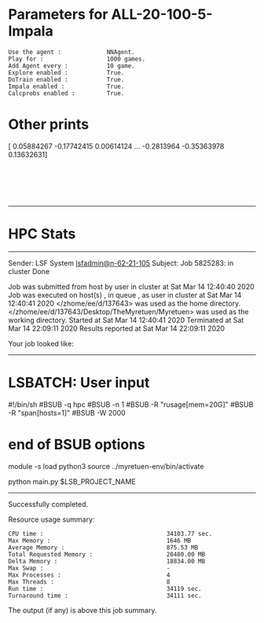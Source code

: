 # Parameters for ALL-20-100-5-Impala

    Use the agent :             NNAgent.
    Play for :                  1000 games.
    Add Agent every :           10 game.
    Explore enabled :           True.
    DoTrain enabled :           True.
    Impala enabled :            True.
    Calcprobs enabled :         True.

# Other prints

[ 0.05884267 -0.17742415  0.00614124 ... -0.2813964  -0.35363978
  0.13632631]

 <br /> 
 <br /> 
 <br /> 
 <br />

---------------------------------------------------------------------------------------------------------------------

# HPC Stats


------------------------------------------------------------
Sender: LSF System <lsfadmin@n-62-21-105>
Subject: Job 5825283: <NNAgent0ALL-20-100-5-Impala> in cluster <dcc> Done

Job <NNAgent0ALL-20-100-5-Impala> was submitted from host <n-62-27-22> by user <s183905> in cluster <dcc> at Sat Mar 14 12:40:40 2020
Job was executed on host(s) <n-62-21-105>, in queue <hpc>, as user <s183905> in cluster <dcc> at Sat Mar 14 12:40:41 2020
</zhome/ee/d/137643> was used as the home directory.
</zhome/ee/d/137643/Desktop/TheMyretuen/Myretuen> was used as the working directory.
Started at Sat Mar 14 12:40:41 2020
Terminated at Sat Mar 14 22:09:11 2020
Results reported at Sat Mar 14 22:09:11 2020

Your job looked like:

------------------------------------------------------------
# LSBATCH: User input
#!/bin/sh
#BSUB -q hpc
#BSUB -n 1
#BSUB -R "rusage[mem=20G]"
#BSUB -R "span[hosts=1]"
#BSUB -W 2000
# end of BSUB options

module -s load python3
source ../myretuen-env/bin/activate

python main.py $LSB_PROJECT_NAME


------------------------------------------------------------

Successfully completed.

Resource usage summary:

    CPU time :                                   34103.77 sec.
    Max Memory :                                 1646 MB
    Average Memory :                             875.53 MB
    Total Requested Memory :                     20480.00 MB
    Delta Memory :                               18834.00 MB
    Max Swap :                                   -
    Max Processes :                              4
    Max Threads :                                8
    Run time :                                   34119 sec.
    Turnaround time :                            34111 sec.

The output (if any) is above this job summary.

